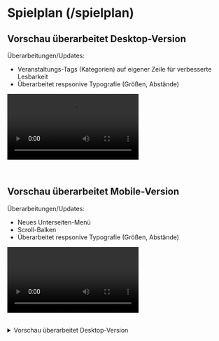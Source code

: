 # Spielplan (/spielplan)

## Vorschau überarbeitet Desktop-Version

Überarbeitungen/Updates:

- Veranstaltungs-Tags (Kategorien) auf eigener Zeile für verbesserte Lesbarkeit
- Überarbeitet respsonive Typografie (Größen, Abstände)

<video 
  src     ="https://github.com/joh-sch/rzt.de-doku/assets/39758027/0ccfbc38-d8bb-4c43-b004-63124d875c93" 
  controls="controls" 
  style   ="max-width: 100%;">
</video>

<br>

## Vorschau überarbeitet Mobile-Version

Überarbeitungen/Updates:

- Neues Unterseiten-Menü
- Scroll-Balken
- Überarbeitet respsonive Typografie (Größen, Abstände)
  
<video 
  src     ="https://github.com/joh-sch/rzt.de-doku/assets/39758027/363ba0d6-b9c1-4251-b18e-3ca4f7cde2ae" 
  controls="controls" 
  style   ="max-width: 100%;">
</video>

<br>

<details>
  <summary class="collapsibleBtn">Vorschau überarbeitet Desktop-Version</summary>
  
  Überarbeitungen/Updates:

  - Veranstaltungs-Tags (Kategorien) auf eigener Zeile für verbesserte Lesbarkeit
  - Überarbeitet respsonive Typografie (Größen, Abstände)
  
  <video 
    src     ="https://github.com/joh-sch/rzt.de-doku/assets/39758027/0ccfbc38-d8bb-4c43-b004-63124d875c93" 
    controls="controls" 
    style   ="max-width: 100%;">
  </video>
</details>
